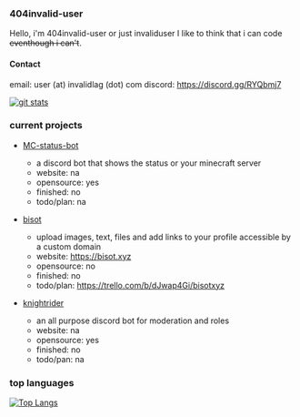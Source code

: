 ### 404invalid-user
Hello, i'm 404invalid-user or just invaliduser I like to think that i can code ~~eventhough i can't~~.
#### Contact
email: user (at) invalidlag (dot) com
discord: https://discord.gg/RYQbmj7

[![git stats](https://github-readme-stats.vercel.app/api?username=404invalid-user&show_icons=true&theme=radical)](https://github.com/404invalid-user?tab=repositories)

### current projects

- [MC-status-bot](https://github.com/404invalid-user/MC-status-bot)
  - a discord bot that shows the status or your minecraft server
   - website: na
   - opensource: yes
   - finished: no
   - todo/plan: na

- [bisot](https://bisot.xyz)
  - upload images, text, files and add links to your profile accessible by a custom domain
   - website: https://bisot.xyz
   - opensource: no
   - finished: no
   - todo/plan: https://trello.com/b/dJwap4Gi/bisotxyz

- [knightrider](https://github.com/404invalid-user/knightrider)
  - an all purpose discord bot for moderation and roles
   - website: na
   - opensource: yes
   - finished: no
   - todo/pan: na

### top languages 
[![Top Langs](https://github-readme-stats.vercel.app/api/top-langs/?username=404invalid-user)](https://github.com/404invalid-user?tab=repositories)
